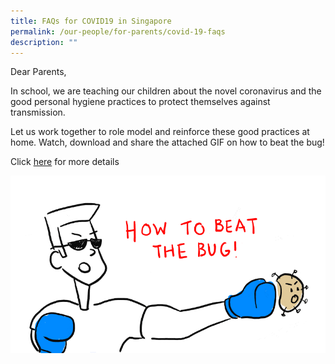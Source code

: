 ```yaml
---
title: FAQs for COVID19 in Singapore
permalink: /our-people/for-parents/covid-19-faqs
description: ""
---
```

Dear Parents, 

In school, we are teaching our children about the novel coronavirus and the good personal hygiene practices to protect themselves against transmission. 

Let us work together to role model and reinforce these good practices at home. Watch, download and share the attached GIF on how to beat the bug!

Click [here](https://www.moe.gov.sg/faqs-wuhan-coronavirus-infection) for more details

![](/images/Attachment%201%20Wuhan%20Virus%20Precautionary%20Measures.gif)